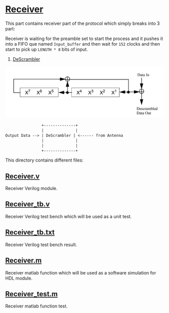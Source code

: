 # [Receiver](https://github.com/sadrasabouri/802.11a/tree/master/Hardware/Receiver)
This part contains receiver part of the protocol which simply breaks into 3 part:

Receiver is waiting for the preamble set to start the process and it pushes it into a FIFO que named `Input_buffer` and then wait for `152` clocks and then start to pick up `LENGTH * 8` bits of input.

1. [DeScrambler](https://github.com/sadrasabouri/802.11a/tree/master/Hardware/Receiver/DeScrambler)

<img src="https://github.com/sadrasabouri/802.11a/blob/master/OtherFiles/Scrambler.PNG">

```
                +--------------+ 
                |              |
Output Data --> | DeScrambler | <------ from Antenna
                |              |
                |              |
                +--------------+
```

This directory contains different files:

## [Receiver.v](https://github.com/sadrasabouri/802.11a/tree/master/Hardware/Receiver/Receiver.v)
Receiver Verilog module.

## [Receiver_tb.v](https://github.com/sadrasabouri/802.11a/tree/master/Hardware/Receiver/Receiver_tb.v)
Receiver Verilog test bench which will be used as a unit test.

## [Receiver_tb.txt](https://github.com/sadrasabouri/802.11a/tree/master/Hardware/Receiver/Receiver_tb.txt)
Receiver Verilog test bench result.

## [Receiver.m](https://github.com/sadrasabouri/802.11a/tree/master/Hardware/Receiver/Receiver.m)
Receiver matlab function which will be used as a software simulation for HDL module.

## [Receiver_test.m](https://github.com/sadrasabouri/802.11a/tree/master/Hardware/Receiver/Receiver_test.m)
Receiver matlab function test.
